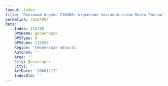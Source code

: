 ```yaml
---
layout: index
title: 'Почтовый индекс 216400: отделение почтовой связи Почты России'
permalink: /216400/
data:
    Index: 216400
    OPSName: Десногорск
    OPSType: О
    OPSSubm: 216569
    Region: 'Смоленская область'
    Autonom: ''
    Area: ''
    City: Десногорск
    City1: ''
    ActDate: '20081217'
    IndexOld: ''
---
```

